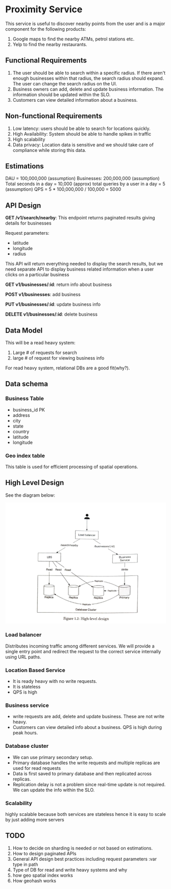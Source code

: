 # Proximity Service

This service is useful to discover nearby points from the user and is a major component for the following products:

1. Google maps to find the nearby ATMs, petrol stations etc.
2. Yelp to find the nearby restaurants.

## Functional Requirements

1. The user should be able to search within a specific radius. If there aren't enough businesses within that radius, the search radius should expand. The user can change the search radius on the UI.
2. Business owners can add, delete and update business information. The information should be updated within the SLO.
3. Customers can view detailed information about a business.



## Non-functional Requirements

1. Low latency: users should be able to search for locations quickly.
2. High Availability: System should be able to handle spikes in traffic
3. High scalability
4. Data privacy: Location data is sensitive and we should take care of compliance while storing this data.

## Estimations

DAU = 100,000,000 (assumption)
Businesses: 200,000,000 (assumption)
Total seconds in a day = 10,000 (approx)
total queries by a user in a day = 5 (assumption)
QPS = 5 * 100,000,000 / 100,000 = 5000


## API Design

**GET /v1/search/nearby**: This endpoint returns paginated results giving details for businesses

Request parameters:

- latitude
- longitude
- radius

This API will return everything needed to display the search results, but we need separate API to display business related information when a user clicks on a particular business

**GET v1/businesses/:id**: return info about business

**POST v1/businesses**: add business

**PUT v1/businesses/:id**: update business info

**DELETE v1/businesses/:id**: delete business

## Data Model

This will be a read heavy system:

1. Large # of requests for search
2. large # of request for viewing business info

For read heavy system, relational DBs are a good fit(why?).

## Data schema

### Business Table

- business_id PK
- address
- city
- state
- country
- latitude
- longitude

### Geo index table

This table is used for efficient processing of spatial operations. 

## High Level Design

See the diagram below:

![proximity service](2024-09-12-23-50-43.png)

### Load balancer

Distributes incoming traffic among different services. We will provide a single entry point and redirect the request to the correct service internally using URL paths.

### Location Based Service

- It is ready heavy with no write requests.
- It is stateless 
- QPS is high

### Business service

- write requests are add, delete and update business. These are not write heavy.
- Customers can view detailed info about a business. QPS is high during peak hours.

### Database cluster

- We can use primary secondary setup.
- Primary database handles the write requests and multiple replicas are used for read requests
- Data is first saved to primary database and then replicated across replicas.
- Replication delay is not a problem since real-time update is not required. We can update the info within the SLO.

### Scalability

highly scalable because both services are stateless hence it is easy to scale by just adding more servers



## TODO

1. How to decide on sharding is needed or not based on estimations.
2. How to design paginated APIs
3. General API design best practices including request parameters :var type in path
4. Type of DB for read and write heavy systems and why
5. how geo spatial index works
6. How geohash works
